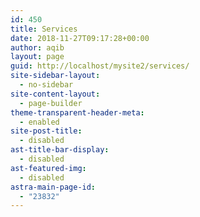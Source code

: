 ```yaml
---
id: 450
title: Services
date: 2018-11-27T09:17:28+00:00
author: aqib
layout: page
guid: http://localhost/mysite2/services/
site-sidebar-layout:
  - no-sidebar
site-content-layout:
  - page-builder
theme-transparent-header-meta:
  - enabled
site-post-title:
  - disabled
ast-title-bar-display:
  - disabled
ast-featured-img:
  - disabled
astra-main-page-id:
  - "23832"
---
```

